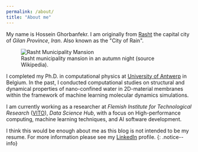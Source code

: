 ```yaml
---
permalink: /about/
title: "About me"
---
```


My name is Hossein Ghorbanfekr. I am originally from [Rasht](https://en.wikipedia.org/wiki/Rasht) the capital city of _Gilan Province_, _Iran_. Also known as the "City of Rain".

<figure>
<img src="{{ '/assets/images/rasht.jpg' | relative_url }}" alt="Rasht Municipality Mansion">
<figcaption>Rasht municipality mansion in an autumn night (source Wikipedia).</figcaption>
</figure>

I completed my Ph.D. in computational physics at [University of Antwerp](https://www.uantwerpen.be/en/) in Belgium.
In the past, I conducted computational studies on structural and dynamical properties of nano-confined water in 2D-material membranes within the framework of machine learning molecular dynamics simulations.

I am currently working as a researcher at _Flemish Institute for Technological Research_ ([VITO](https://vito.be/en)), _Data Science Hub_, with a focus on High-performance computing, machine learning techniques, and AI software development.

I think this would be enough about me as this blog is not intended to be my resume. 
For more information please see my [LinkedIn](https://www.linkedin.com/in/hossein-ghorbanfekr/) profile.
{: .notice--info}

<!-- 
[![Support via PayPal](https://cdn.jsdelivr.net/gh/twolfson/paypal-github-button@1.0.0/dist/button.svg)]()

[^structure]: See [**Structure** page]({{ "/docs/structure/" | relative_url }}) for a list of theme files and what they do.

**ProTip:** Be sure to remove `/docs` and `/test` if you forked Minimal Mistakes. These folders contain documentation and test pages for the theme and you probably don't want them littering up your repo.
{: .notice--info}

**Note:** The theme uses the [jekyll-include-cache](https://github.com/benbalter/jekyll-include-cache) plugin which will need to be installed in your `Gemfile` and added to the `plugins` array of `_config.yml`. Otherwise you'll throw `Unknown tag 'include_cached'` errors at build.
{: .notice--warning}

<figure>
  <img src="{{ '/assets/images/cover.jpg' | relative_url }}" alt="creating a new branch on GitHub">
</figure>
 -->
